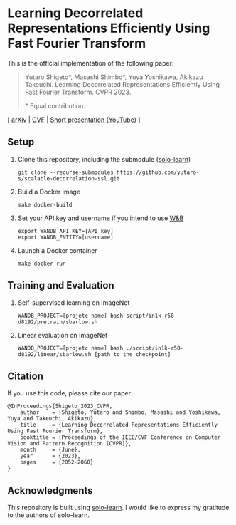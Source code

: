 
# Learning Decorrelated Representations Efficiently Using Fast Fourier Transform

This is the official implementation of the following paper:

>Yutaro Shigeto\*, Masashi Shimbo\*, Yuya Yoshikawa, Akikazu Takeuchi. 
Learning Decorrelated Representations Efficiently Using Fast Fourier Transform. 
CVPR 2023.
>
>\* Equal contribution.

[ [arXiv](https://arxiv.org/abs/2301.01569) | [CVF](https://openaccess.thecvf.com/content/CVPR2023/html/Shigeto_Learning_Decorrelated_Representations_Efficiently_Using_Fast_Fourier_Transform_CVPR_2023_paper.html) | [Short presentation (YouTube)](https://youtu.be/ngPiU13Fg0M) ]


## Setup

1. Clone this repository, including the submodule ([solo-learn](https://github.com/vturrisi/solo-learn))

    ```
    git clone --recurse-submodules https://github.com/yutaro-s/scalable-decorrelation-ssl.git
    ```

2. Build a Docker image

    ```
    make docker-build
    ```

3. Set your API key and username if you intend to use [W&B](https://wandb.ai/)

    ```
    export WANDB_API_KEY=[API key]
    export WANDB_ENTITY=[username]
    ```

4. Launch a Docker container

    ```
    make docker-run
    ```


## Training and Evaluation

1. Self-supervised learning on ImageNet

    ```
    WANDB_PROJECT=[projetc name] bash script/in1k-r50-d8192/pretrain/sbarlow.sh
    ```

2. Linear evaluation on ImageNet

    ```
    WANDB_PROJECT=[projetc name] bash ./script/in1k-r50-d8192/linear/sbarlow.sh [path to the checkpoint]
    ```


## Citation

If you use this code, please cite our paper:

```
@InProceedings{Shigeto_2023_CVPR,
    author    = {Shigeto, Yutaro and Shimbo, Masashi and Yoshikawa, Yuya and Takeuchi, Akikazu},
    title     = {Learning Decorrelated Representations Efficiently Using Fast Fourier Transform},
    booktitle = {Proceedings of the IEEE/CVF Conference on Computer Vision and Pattern Recognition (CVPR)},
    month     = {June},
    year      = {2023},
    pages     = {2052-2060}
}
```


## Acknowledgments

This repository is built using [solo-learn](https://github.com/vturrisi/solo-learn). I would like to express my gratitude to the authors of solo-learn.
